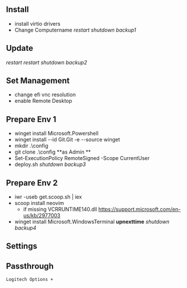 ## Install
 - install virtio drivers
 - Change Computername
*restart*
*shutdown*
*backup1*
## Update
*restart*
*restart*
*shutdown*
*backup2*
## Set Management
 - change efi vnc resolution
 - enable Remote Desktop
## Prepare Env 1
 - winget install Microsoft.Powershell
 - winget install --id Git.Git -e --source winget
 - mkdir .\config
 - git clone .\config
 **as Admin **
 - Set-ExecutionPolicy RemoteSigned -Scope CurrentUser
 - deploy.sh
*shutdown*
*backup3*
## Prepare Env 2
 - iwr -useb get.scoop.sh | iex
 - scoop install neovim
    - if missing VCRRUNTIME140.dll https://support.microsoft.com/en-us/kb/2977003
 - winget install Microsoft.WindowsTerminal **upnexttime**
*shutdown*
*backup4*

## Settings

## Passthrough
    Logitech Options +
